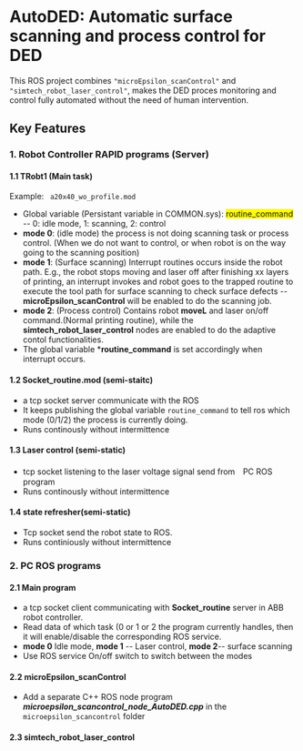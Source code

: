 # AutoDED: Automatic surface scanning and process control for DED

<!-- <span style="background-color: #FFFF00">Marked text</span>
<code> <i>This text will be italic</i> <b>this text will be bold</b> </code> -->


This ROS project combines <code>"microEpsilon_scanControl"</code> and <code>"simtech_robot_laser_control"</code>, makes the DED proces monitoring and control fully automated without the need of human intervention. 

## Key Features

### 1. Robot Controller RAPID programs (Server)

#### 1.1 __TRobt1 (Main task)__    

Example:  <code> a20x40_wo_profile.mod</code>
  - Global variable (Persistant variable in COMMON.sys): <span style="background-color: #FFFF00">routine_command</span> -- 0: idle mode, 1: scanning, 2: control
  - __mode 0__: (idle mode) the process is not doing scanning task or process control. (When we do not want to control, or when robot is on the way going to the scanning position) 
  - __mode 1__: (Surface scanning) Interrupt routines occurs inside the robot path. E.g., the robot stops moving and laser off after finishing xx layers of printing, an interrupt invokes and robot goes to the trapped routine to execute the tool path for surface scanning to check surface defects -- __microEpsilon_scanControl__ will be enabled to do the scanning job.
  - __mode 2__: (Process control) Contains robot __moveL__ and laser on/off command.(Normal printing routine), while the __simtech_robot_laser_control__ nodes are enabled to do the adaptive contol functionalities.
  - The global variable ***routine_command** is set accordingly when interrupt occurs.
  
#### 1.2  __Socket_routine.mod__ (semi-staitc)
   - a tcp socket server communicate with the ROS
   - It keeps publishing the global variable <code>routine_command</code> to tell ros which mode (0/1/2) the process is currently doing.
   - Runs continously without intermittence



#### 1.3  __Laser control__ (semi-static)
  - tcp socket listening to the laser voltage signal send from　PC ROS program
  - Runs continously without intermittence

#### 1.4 __state refresher__(semi-static)
  - Tcp socket send the robot state to ROS.
  - Runs continiously without intermittence
  
### 2. PC ROS programs 

#### 2.1 __Main program__ 
- a tcp socket client communicating with __Socket_routine__ server in ABB robot controller.
- Read data of which task (0 or 1 or 2 the program currently handles, then it will enable/disable the corresponding ROS service.
- __mode 0__ Idle mode, __mode 1__ -- Laser control, __mode 2__-- surface scanning
- Use ROS service On/off switch to switch between the modes
#### 2.2 __microEpsilon_scanControl__

- Add a separate C++ ROS node program ___microepsilon_scancontrol_node_AutoDED.cpp___ in the <code>microepsilon_scancontrol</code> folder 

#### 2.3 __simtech_robot_laser_control__